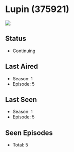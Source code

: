 # Lupin (375921)

<img src="https://dg31sz3gwrwan.cloudfront.net/poster/375921/62411683-0-optimized.jpg" />

## Status
* Continuing
## Last Aired
* Season: 1
* Episode: 5
## Last Seen
* Season: 1
* Episode: 5
## Seen Episodes
* Total: 5
